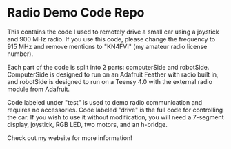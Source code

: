 # Radio Demo Code Repo
This contains the code I used to remotely drive a small car using a joystick and 900 MHz radio. If you use this code, please change the frequency to 915 MHz and remove mentions to "KN4FVI" (my amateur radio license number).

Each part of the code is split into 2 parts: computerSide and robotSide. ComputerSide is designed to run on an Adafruit Feather with radio built in, and robotSide is designed to run on a Teensy 4.0 with the external radio module from Adafruit.

Code labeled under "test" is used to demo radio communication and requires no accessories. Code labeled "drive" is the full code for controlling the car. If you wish to use it without modification, you will need a 7-segment display, joystick, RGB LED, two motors, and an h-bridge.

Check out my website for more information!
